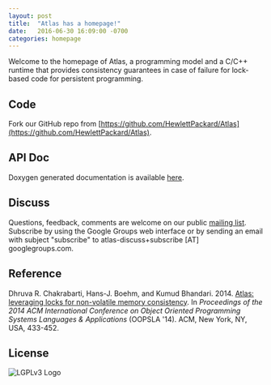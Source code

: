 ```yaml
---
layout: post
title:  "Atlas has a homepage!"
date:   2016-06-30 16:09:00 -0700
categories: homepage
---
```


Welcome to the homepage of Atlas, a programming model and a C/C++ runtime that provides consistency guarantees in case of failure for lock-based code for persistent programming.

## Code
Fork our GitHub repo from [https://github.com/HewlettPackard/Atlas](https://github.com/HewlettPackard/Atlas).

## API Doc
Doxygen generated documentation is available [here](https://hewlettpackard.github.io/Atlas/runtime/doc/).

## Discuss
Questions, feedback, comments are welcome on our public [mailing list](https://groups.google.com/forum/#!forum/atlas-discuss). Subscribe by using the Google Groups web interface or by sending an email with subject "subscribe" to atlas-discuss+subscribe [AT] googlegroups.com.

## Reference
Dhruva R. Chakrabarti, Hans-J. Boehm, and Kumud Bhandari. 2014.
[Atlas: leveraging locks for non-volatile memory consistency](http://www.labs.hpe.com/people/dhruva_chakrabarti/atlas_oopsla2014.pdf).
In _Proceedings of the 2014 ACM International Conference on Object Oriented
Programming Systems Languages & Applications_ (OOPSLA '14). ACM, New
York, NY, USA, 433-452.

## License
![LGPLv3 Logo](https://www.gnu.org/graphics/lgplv3-147x51.png "GNU LESSER GENERAL PUBLIC LICENSE Version 3")
